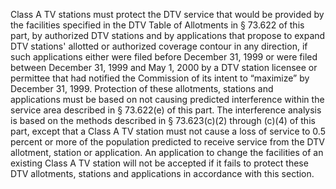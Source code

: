 Class A TV stations must protect the DTV service that would be provided by the facilities specified in the DTV Table of Allotments in § 73.622 of this part, by authorized DTV stations and by applications that propose to expand DTV stations' allotted or authorized coverage contour in any direction, if such applications either were filed before December 31, 1999 or were filed between December 31, 1999 and May 1, 2000 by a DTV station licensee or permittee that had notified the Commission of its intent to “maximize” by December 31, 1999. Protection of these allotments, stations and applications must be based on not causing predicted interference within the service area described in § 73.622(e) of this part. The interference analysis is based on the methods described in § 73.623(c)(2) through (c)(4) of this part, except that a Class A TV station must not cause a loss of service to 0.5 percent or more of the population predicted to receive service from the DTV allotment, station or application. An application to change the facilities of an existing Class A TV station will not be accepted if it fails to protect these DTV allotments, stations and applications in accordance with this section.

